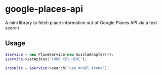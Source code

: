# google-places-api

A mini library to fetch place information out of Google Places API via a text search


## Usage

```php
$service = new PlaceService(new GuzzleAdapter());
$service->setApiKey('YOUR_KEY_HERE');

$results = $service->search('Van Andel Arena');
```
